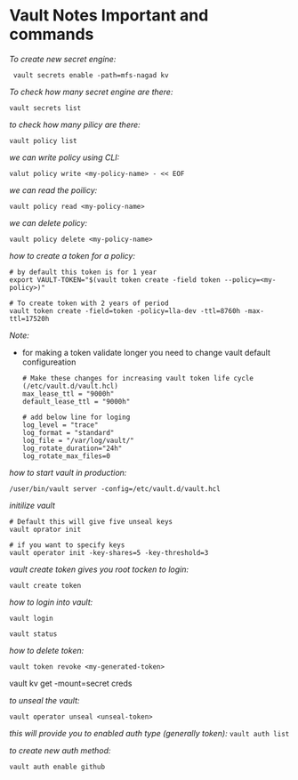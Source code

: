 # Vault Notes Important and commands

*To create new secret engine:*
```
 vault secrets enable -path=mfs-nagad kv
```

*To check how many secret engine are there:*
```
vault secrets list
```

*to check how many pilicy are there:*
```
vault policy list
```
*we can write policy using CLI:*
```
valut policy write <my-policy-name> - << EOF 
```

*we can read the poilicy:*
```
vault policy read <my-policy-name>
```

*we can delete policy:*
```
vault policy delete <my-policy-name>
```
*how to create a token for a policy:*
```t
# by default this token is for 1 year
export VAULT-TOKEN="$(vault token create -field token --policy=<my-policy>)"

# To create token with 2 years of period
vault token create -field=token -policy=lla-dev -ttl=8760h -max-ttl=17520h
```
*Note:*
 - for making a token validate longer you need to change vault default configureation
   ```t
   # Make these changes for increasing vault token life cycle (/etc/vault.d/vault.hcl)
   max_lease_ttl = "9000h"
   default_lease_ttl = "9000h"

   # add below line for loging 
   log_level = "trace"
   log_format = "standard"
   log_file = "/var/log/vault/"
   log_rotate_duration="24h"
   log_rotate_max_files=0
   ```
*how to start vault in production:*
```
/user/bin/vault server -config=/etc/vault.d/vault.hcl
```

*initilize vault*
```t
# Default this will give five unseal keys
vault oprator init

# if you want to specify keys
vault operator init -key-shares=5 -key-threshold=3
```

*vault create token gives you root tocken to login:*
```
vault create token
```
*how to login into vault:*
```
vault login

vault status
```
*how to delete token:*
```
vault token revoke <my-generated-token>
```

vault kv get -mount=secret creds

*to unseal the vault:*
```
vault operator unseal <unseal-token>
```

*this will provide you to enabled auth type (generally token):*
```vault auth list```

*to create new auth method:*
```
vault auth enable github
```
